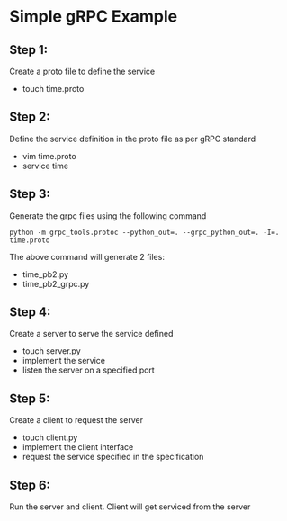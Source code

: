 # Simple gRPC Example

## Step 1:
Create a proto file to define the service

- touch time.proto

## Step 2:
Define the service definition in the proto file as per gRPC standard

- vim time.proto
- service time

## Step 3:
Generate the grpc files using the following command

```
python -m grpc_tools.protoc --python_out=. --grpc_python_out=. -I=. time.proto
```

The above command will generate 2 files:
- time_pb2.py
- time_pb2_grpc.py

## Step 4:
Create a server to serve the service defined

- touch server.py
- implement the service
- listen the server on a specified port

## Step 5:
Create a client to request the server

- touch client.py
- implement the client interface
- request the service specified in the specification

## Step 6:
Run the server and client. Client will get serviced from the server